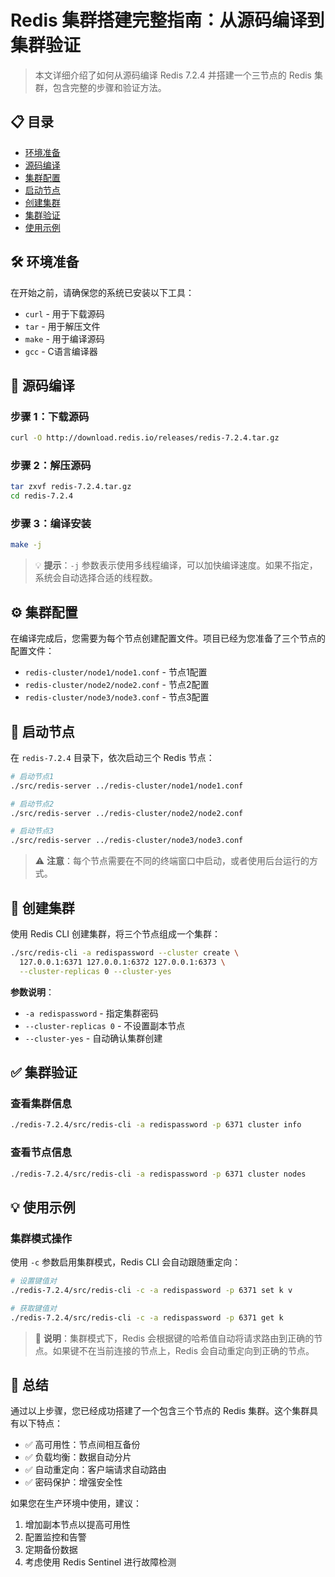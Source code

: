 # Redis 集群搭建完整指南：从源码编译到集群验证

> 本文详细介绍了如何从源码编译 Redis 7.2.4 并搭建一个三节点的 Redis 集群，包含完整的步骤和验证方法。

## 📋 目录
- [环境准备](#环境准备)
- [源码编译](#源码编译)
- [集群配置](#集群配置)
- [启动节点](#启动节点)
- [创建集群](#创建集群)
- [集群验证](#集群验证)
- [使用示例](#使用示例)

## 🛠️ 环境准备

在开始之前，请确保您的系统已安装以下工具：
- `curl` - 用于下载源码
- `tar` - 用于解压文件
- `make` - 用于编译源码
- `gcc` - C语言编译器

## 🔨 源码编译

### 步骤 1：下载源码
```bash
curl -O http://download.redis.io/releases/redis-7.2.4.tar.gz
```

### 步骤 2：解压源码
```bash
tar zxvf redis-7.2.4.tar.gz
cd redis-7.2.4
```

### 步骤 3：编译安装
```bash
make -j
```

> 💡 **提示**：`-j` 参数表示使用多线程编译，可以加快编译速度。如果不指定，系统会自动选择合适的线程数。

## ⚙️ 集群配置

在编译完成后，您需要为每个节点创建配置文件。项目已经为您准备了三个节点的配置文件：

- `redis-cluster/node1/node1.conf` - 节点1配置
- `redis-cluster/node2/node2.conf` - 节点2配置  
- `redis-cluster/node3/node3.conf` - 节点3配置

## 🚀 启动节点

在 `redis-7.2.4` 目录下，依次启动三个 Redis 节点：

```bash
# 启动节点1
./src/redis-server ../redis-cluster/node1/node1.conf

# 启动节点2  
./src/redis-server ../redis-cluster/node2/node2.conf

# 启动节点3
./src/redis-server ../redis-cluster/node3/node3.conf
```

> ⚠️ **注意**：每个节点需要在不同的终端窗口中启动，或者使用后台运行的方式。

## 🔗 创建集群

使用 Redis CLI 创建集群，将三个节点组成一个集群：

```bash
./src/redis-cli -a redispassword --cluster create \
  127.0.0.1:6371 127.0.0.1:6372 127.0.0.1:6373 \
  --cluster-replicas 0 --cluster-yes
```

**参数说明**：
- `-a redispassword` - 指定集群密码
- `--cluster-replicas 0` - 不设置副本节点
- `--cluster-yes` - 自动确认集群创建

## ✅ 集群验证

### 查看集群信息
```bash
./redis-7.2.4/src/redis-cli -a redispassword -p 6371 cluster info
```

### 查看节点信息
```bash
./redis-7.2.4/src/redis-cli -a redispassword -p 6371 cluster nodes
```

## 💡 使用示例

### 集群模式操作
使用 `-c` 参数启用集群模式，Redis CLI 会自动跟随重定向：

```bash
# 设置键值对
./redis-7.2.4/src/redis-cli -c -a redispassword -p 6371 set k v

# 获取键值对
./redis-7.2.4/src/redis-cli -c -a redispassword -p 6371 get k
```

> 🔄 **说明**：集群模式下，Redis 会根据键的哈希值自动将请求路由到正确的节点。如果键不在当前连接的节点上，Redis 会自动重定向到正确的节点。

## 📝 总结

通过以上步骤，您已经成功搭建了一个包含三个节点的 Redis 集群。这个集群具有以下特点：

- ✅ 高可用性：节点间相互备份
- ✅ 负载均衡：数据自动分片
- ✅ 自动重定向：客户端请求自动路由
- ✅ 密码保护：增强安全性

如果您在生产环境中使用，建议：
1. 增加副本节点以提高可用性
2. 配置监控和告警
3. 定期备份数据
4. 考虑使用 Redis Sentinel 进行故障检测



 